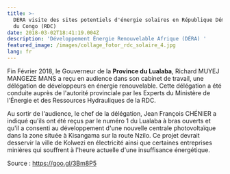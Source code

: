 ```yaml
---
title: >-
  DERA visite des sites potentiels d'énergie solaires en République Démocratique
  du Congo (RDC)
date: 2018-03-02T18:41:19.004Z
description: 'Développement Énergie Renouvelable Afrique (DÉRA) '
featured_image: /images/collage_fotor_rdc_solaire_4.jpg
lang: fr
---
```

Fin Février 2018, le Gouverneur de la **Province du Lualaba**, Richard MUYEJ MANGEZE MANS a reçu en audience dans son cabinet de travail, une délégation de développeurs en énergie renouvelable. Cette délégation a été conduite auprès de l'autorité provinciale par les Experts du Ministère de l'Énergie et des Ressources Hydrauliques de la RDC.

Au sortir de l'audience, le chef de la délégation, Jean François CHÉNIER a indiqué qu'ils ont été reçus par le numéro 1 du Lualaba à bras ouverts et qu'il a consenti au développement d'une nouvelle centrale photovoltaïque dans la zone située à Kisangama sur la route Nzilo. Ce projet devrait desservir la ville de Kolwezi en électricité ainsi que certaines entreprises minières qui souffrent à l'heure actuelle d'une insuffisance énergétique. 

Source : <https://goo.gl/3Bm8P5>
